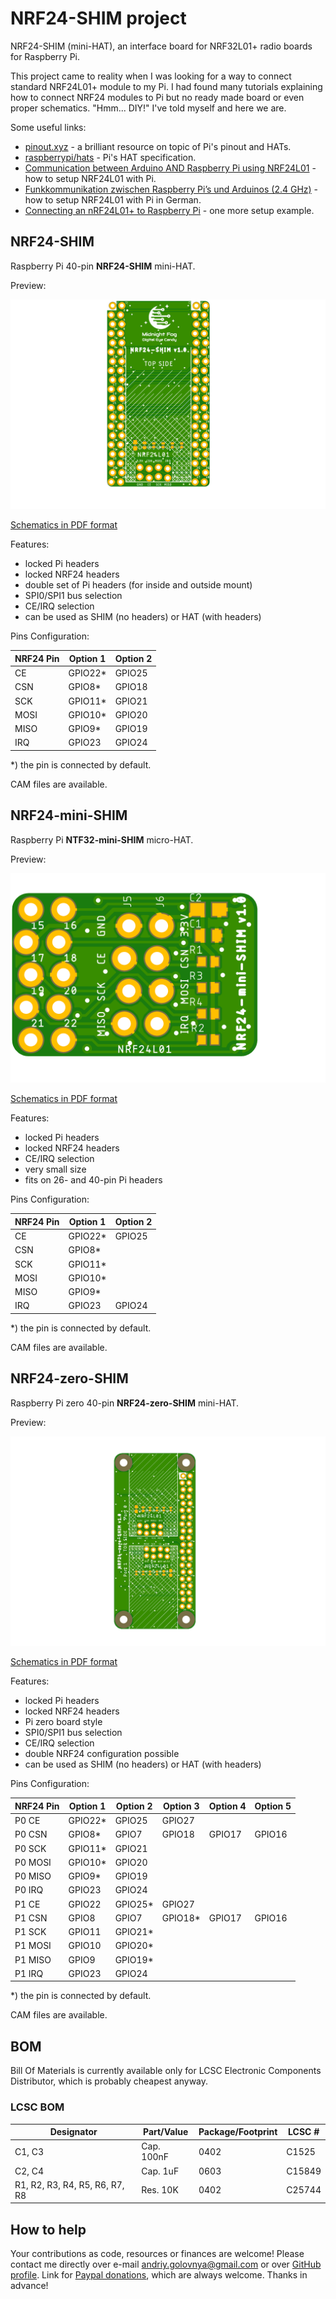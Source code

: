 # NRF24-SHIM project

NRF24-SHIM (mini-HAT), an interface board for NRF32L01+ radio boards for Raspberry Pi.

This project came to reality when I was looking for a way to connect standard NRF24L01+ module to my Pi.
I had found many tutorials explaining how to connect NRF24 modules to Pi but no ready made board or even proper schematics.
"Hmm... DIY!" I've told myself and here we are.

Some useful links:

- [pinout.xyz](https://pinout.xyz/) - a brilliant resource on topic of Pi's pinout and HATs.
- [raspberrypi/hats](https://github.com/raspberrypi/hats) - Pi's HAT specification.
- [Communication between Arduino AND Raspberry Pi using NRF24L01](https://medium.com/@anujdev11/communication-between-arduino-and-raspberry-pi-using-nrf24l01-818687f7f363) - how to setup NRF24L01 with Pi.
- [Funkkommunikation zwischen Raspberry Pi’s und Arduinos (2.4 GHz)](https://tutorials-raspberrypi.de/funkkommunikation-zwischen-raspberry-pis-und-arduinos-2-4-ghz/) - how to setup NRF24L01 with Pi in German.
- [Connecting an nRF24L01+ to Raspberry Pi](https://www.hackster.io/wirekraken/connecting-an-nrf24l01-to-raspberry-pi-9c0a57) - one more setup example.

## NRF24-SHIM

Raspberry Pi 40-pin **NRF24-SHIM** mini-HAT.

Preview:

![NRF24-SHIM preview](NRF24-SHIM.png)

[Schematics in PDF format](NRF24-SHIM.pdf)

Features:

- locked Pi headers
- locked NRF24 headers
- double set of Pi headers (for inside and outside mount)
- SPI0/SPI1 bus selection
- CE/IRQ selection
- can be used as SHIM (no headers) or HAT (with headers)

Pins Configuration:

|NRF24 Pin |Option 1 |Option 2 |
|----------|---------|---------|
|CE        |GPIO22\* |GPIO25   |
|CSN       |GPIO8\*  |GPIO18   |
|SCK       |GPIO11\* |GPIO21   |
|MOSI      |GPIO10\* |GPIO20   |
|MISO      |GPIO9\*  |GPIO19   |
|IRQ       |GPIO23   |GPIO24   |

\*) the pin is connected by default.

CAM files are available.

## NRF24-mini-SHIM

Raspberry Pi **NTF32-mini-SHIM** micro-HAT.

Preview:

![NRF24-mini-SHIM preview](NRF24-mini-SHIM.png)

[Schematics in PDF format](NRF24-mini-SHIM.pdf)

Features:

- locked Pi headers
- locked NRF24 headers
- CE/IRQ selection
- very small size
- fits on 26- and 40-pin Pi headers

Pins Configuration:

|NRF24 Pin |Option 1 |Option 2 |
|----------|---------|---------|
|CE        |GPIO22\* |GPIO25   |
|CSN       |GPIO8\*  |         |
|SCK       |GPIO11\* |         |
|MOSI      |GPIO10\* |         |
|MISO      |GPIO9\*  |         |
|IRQ       |GPIO23   |GPIO24   |

\*) the pin is connected by default.

CAM files are available.

## NRF24-zero-SHIM

Raspberry Pi zero 40-pin **NRF24-zero-SHIM** mini-HAT.

Preview:

![NRF24-zero-SHIM preview](NRF24-zero-SHIM.png)

[Schematics in PDF format](NRF24-zero-SHIM.pdf)

Features:

- locked Pi headers
- locked NRF24 headers
- Pi zero board style
- SPI0/SPI1 bus selection
- CE/IRQ selection
- double NRF24 configuration possible
- can be used as SHIM (no headers) or HAT (with headers)

Pins Configuration:

|NRF24 Pin |Option 1 |Option 2 |Option 3 |Option 4 |Option 5 |
|----------|---------|---------|---------|---------|---------|
|P0 CE     |GPIO22\* |GPIO25   |GPIO27   |         |         |
|P0 CSN    |GPIO8\*  |GPIO7    |GPIO18   |GPIO17   |GPIO16   |
|P0 SCK    |GPIO11\* |GPIO21   |         |         |         |
|P0 MOSI   |GPIO10\* |GPIO20   |         |         |         |
|P0 MISO   |GPIO9\*  |GPIO19   |         |         |         |
|P0 IRQ    |GPIO23   |GPIO24   |         |         |         |
|P1 CE     |GPIO22   |GPIO25\* |GPIO27   |         |         |
|P1 CSN    |GPIO8    |GPIO7    |GPIO18\* |GPIO17   |GPIO16   |
|P1 SCK    |GPIO11   |GPIO21\* |         |         |         |
|P1 MOSI   |GPIO10   |GPIO20\* |         |         |         |
|P1 MISO   |GPIO9    |GPIO19\* |         |         |         |
|P1 IRQ    |GPIO23   |GPIO24   |         |         |         |

\*) the pin is connected by default.

CAM files are available.

## BOM

Bill Of Materials is currently available only for LCSC Electronic Components Distributor, which is probably cheapest anyway.

### LCSC BOM

|Designator                     |Part/Value |Package/Footprint |LCSC # |
|-------------------------------|-----------|------------------|-------|
|C1, C3                         |Cap. 100nF |0402              |C1525  |
|C2, C4                         |Cap. 1uF   |0603              |C15849 |
|R1, R2, R3, R4, R5, R6, R7, R8 |Res. 10K   |0402              |C25744 |

## How to help

Your contributions as code, resources or finances are welcome!
Please contact me directly over e-mail andriy.golovnya@gmail.com or over [GitHub profile](https://github.com/red-scorp).
Link for [Paypal donations](http://paypal.me/redscorp), which are always welcome.
Thanks in advance!
